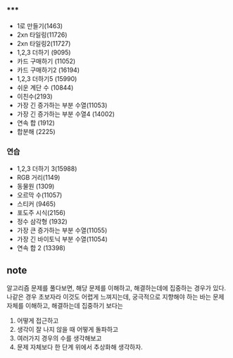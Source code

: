 ### ***
- 1로 만들기(1463)
- 2xn 타일링(11726)
- 2xn 타일링2(11727)
- 1,2,3 더하기 (9095)
- 카드 구매하기 (11052)
- 카드 구매하기2 (16194)
- 1,2,3 더하기5 (15990)
- 쉬운 계단 수 (10844)
- 이친수(2193)
- 가장 긴 증가하는 부분 수열(11053)
- 가장 긴 증가하는 부분 수열4 (14002)
- 연속 합 (1912)
- 합분해 (2225)

### 연습

- 1,2,3 더하기 3(15988)
- RGB 거리(1149)
- 동물원 (1309)
- 오르막 수(11057)
- 스티커 (9465)
- 포도주 시식(2156)
- 정수 삼각형 (1932)
- 가장 큰 증가하는 부분 수열(11055)
- 가장 긴 바이토닉 부분 수열(11054)
- 연속 합 2 (13398)


## note
알고리즘 문제를 풀다보면, 해당 문제를 이해하고, 해결하는데에 집중하는 경우가 있다. 나같은 경우 초보자라 이것도 어렵게 느껴지는데, 궁극적으로 지향해야 하는 바는 문제 자체를 이해하고, 해결하는데 집중하기 보다는 
1. 어떻게 접근하고
2. 생각이 잘 나지 않을 때 어떻게 돌파하고
3. 여러가지 경우의 수를 생각해보고
4. 문제 자체보다 한 단계 위에서 추상화해 생각하자.